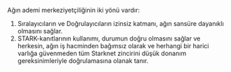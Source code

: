 Ağın ademi merkeziyetçiliğinin iki yönü vardır:

1. Sıralayıcıların ve Doğrulayıcıların izinsiz katmanı, ağın sansüre dayanıklı olmasını sağlar.
2. STARK-kanıtlarının kullanımı, durumun doğru olmasını sağlar ve herkesin, ağın iş hacminden bağımsız olarak ve herhangi bir harici varlığa güvenmeden tüm Starknet zincirini düşük donanım gereksinimleriyle doğrulamasına olanak tanır.